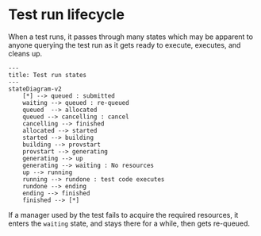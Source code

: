# Test run lifecycle

When a test runs, it passes through many states which may be apparent to anyone querying the test run as it gets ready to execute, executes, and cleans up.

```mermaid
---
title: Test run states
---
stateDiagram-v2
    [*] --> queued : submitted
    waiting --> queued : re-queued
    queued  --> allocated
    queued --> cancelling : cancel
    cancelling --> finished
    allocated --> started
    started --> building
    building --> provstart
    provstart --> generating
    generating --> up
    generating --> waiting : No resources
    up --> running
    running --> rundone : test code executes
    rundone --> ending
    ending --> finished
    finished --> [*]
```

If a manager used by the test fails to acquire the required resources, it enters the `waiting` state, and stays there for a while, then gets re-queued.